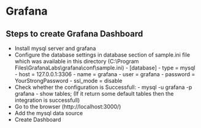# Grafana

## Steps to create Grafana Dashboard
- Install mysql server and grafana
- Configure the database settings in database section of sample.ini file which was available in this directory (C:\Program Files\GrafanaLabs\grafana\conf\sample.ini)
      - [database]
      - type = mysql
      - host = 127.0.0.1:3306
      - name = grafana
      - user = grafana
      - password = YourStrongPassword
      - ssl_mode = disable
- Check whether the configuration is Successfull:
      - mysql -u grafana -p grafana
      - show tables; (If it return some default tables then the integration is successfull)
- Go to the browser (http://localhost:3000/)
- Add the mysql data source
- Create Dashboard
  
